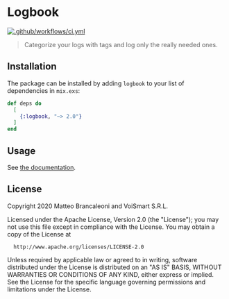 # Logbook

[![.github/workflows/ci.yml](https://github.com/VoiSmart/logbook/actions/workflows/ci.yml/badge.svg)](https://github.com/VoiSmart/logbook/actions/workflows/ci.yml)

> Categorize your logs with tags and log only the really needed ones.

## Installation

The package can be installed by adding `logbook` to your list of dependencies in `mix.exs`:

```elixir
def deps do
  [
    {:logbook, "~> 2.0"}
  ]
end
```

## Usage

See [the documentation][documentation].

## License

Copyright 2020 Matteo Brancaleoni and VoiSmart S.R.L.

  Licensed under the Apache License, Version 2.0 (the "License");
  you may not use this file except in compliance with the License.
  You may obtain a copy of the License at

      http://www.apache.org/licenses/LICENSE-2.0

  Unless required by applicable law or agreed to in writing, software
  distributed under the License is distributed on an "AS IS" BASIS,
  WITHOUT WARRANTIES OR CONDITIONS OF ANY KIND, either express or implied.
  See the License for the specific language governing permissions and
  limitations under the License.

[documentation]: https://hexdocs.pm/webhooks_emitter
